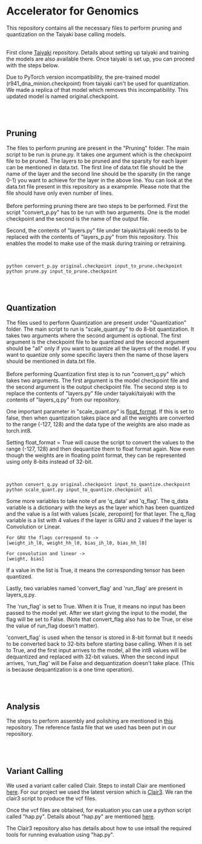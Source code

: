 <h1> Accelerator for Genomics</h1>
This repository contains all the necessary files to perform pruning and quantization on the Taiyaki base calling models.
<br><br>

First clone [Taiyaki](https://github.com/nanoporetech/taiyaki) repository. Details about setting up taiyaki and training the models are also available there. Once taiyaki is set up, you can proceed with the steps below.

Due to PyTorch version incompatibility, the pre-trained model (r941_dna_minion.checkpoint) from taiyaki can't be used for quantization. We made a replica of that model  which removes this incompatibility. This updated model is named original.checkpoint. 

<br><br>
<h2>Pruning</h2>

The files to perform pruning are present in the "Pruning" folder. The main script to be run is prune.py. It takes one argument which is the checkpoint file to be pruned. The layers to be pruned and the sparsity for each layer can be mentioned in data.txt. The first line of data.txt file should be the name of the layer and the second line should be the sparsity (in the range 0-1) you want to achieve for the layer in the above line. You can look at the data.txt file present in this repository as a exampmle. Please note that the file should have only even number of lines.
<br><br>
Before performing pruning there are two steps to be performed. First the script "convert_p.py" has to be run with two arguments. One is the model checkpoint and the second is the name of the output file.

Second, the contents of "layers.py" file under taiyaki/taiyaki needs to be replaced with the contents of "layers_p.py" from this repository. This enables the model to make use of the mask during training or retraining.

<br>


```
python convert_p.py original.checkpoint input_to_prune.checkpoint
python prune.py input_to_prune.checkpoint
```


<br><br>
<h2>Quantization</h2>

The files used to perform Quantization are present under "Quantization" folder. The main script to run is "scale_quant.py" to do 8-bit quantization. It takes two arguments where the second argument is optional. The first argument is the checkpoint file to be quantized and the second argument should be "all" only if you want to quantize all the layers of the model. If you want to quantize only some specific layers then the name of those layers should be mentioned in data.txt file.
<br><br>
Before performing Quantization first step is to run "convert_q.py" which takes two arguments. The first argument is the model checkpoint file and the second argument is the output checkpoint file.
The second step is to replace the contents of "layers.py" file under taiyaki/taiyaki with the contents of "layers_q.py" from our repository.

One important parameter in "scale_quant.py" is [float_format](https://github.com/Vishvas286/genomics_size_reduction/blob/922a6b2180479e8fe95d85a73b15c29b888fef5b/Quantization/scale_quant.py#L332). If this is set to false, then when quantization takes place and all the weights are converted to the range (-127, 128) and the data type of the weights are also made as torch.int8.

Setting float_format = True will cause the script to convert the values to the range (-127, 128) and then dequantize them to float format again. Now even though the weights are in floating point format, they can be represented using only 8-bits instead of 32-bit.


<br>

```
python convert_q.py original.checkpoint input_to_quantize.checkpoint
python scale_quant.py input_to_quantize.checkpoint all
```

Some more variables to take note of are 'q_data' and 'q_flag'. The q_data variable is a dictionary with the keys as the layer which has been quantized and the value is a list with values [scale, zeropoint] for that layer. The q_flag variable is a list with 4 values if the layer is GRU and 2 values if the layer is Convolution or Linear. 

```
For GRU the flags correspond to -> 
[weight_ih_l0, weight_hh_l0, bias_ih_l0, bias_hh_l0]

For convolution and linear ->
[weight, bias]
```
If a value in the list is True, it means the corresponding tensor has been quantized. 

Lastly, two variables named 'convert_flag' and 'run_flag' are present in layers_q.py. 

The 'run_flag' is set to True. When it is True, it means no input has been passed to the model yet. After we start giving the input to the model, the flag will be set to False. (Note that convert_flag also has to be True, or else the value of run_flag doesn't matter).

'convert_flag' is used when the tensor is stored in 8-bit format but it needs to be converted back to 32-bits before starting base calling. When it is set to True, and the first input arrives to the model, all the int8 values will be dequantized and replaced with 32-bit values. When the second input arrives, 'run_flag' will be False and dequantization doesn't take place. (This is because dequantization is a one time operation).

<br><br>
<h2>Analysis</h2>

The steps to perform assembly and polishing are mentioned in [this](https://github.com/rrwick/Basecalling-comparison) repository. The reference fasta file that we used has been put in our repository.


<br><br>
<h2>Variant Calling</h2>

We used a variant caller called Clair. Steps to install Clair are mentioned [here](https://github.com/HKU-BAL/Clair). For our project we used the latest version which is [Clair3](https://github.com/HKU-BAL/Clair3). We ran the clair3 script to produce the vcf files. 

Once the vcf files are obtained, for evaluation you can use a python script called "hap.py". Details about "hap.py" are mentioned [here](https://github.com/Illumina/hap.py). 

The Clair3 repository also has details about how to use intsall the required tools for running evaluation using "hap.py". 

